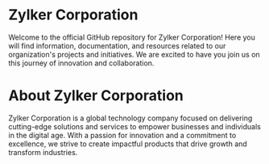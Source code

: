 # Zylker Corporation

Welcome to the official GitHub repository for Zylker Corporation! Here you will find information, documentation, and resources related to our organization's projects and initiatives. We are excited to have you join us on this journey of innovation and collaboration.

# About Zylker Corporation

Zylker Corporation is a global technology company focused on delivering cutting-edge solutions and services to empower businesses and individuals in the digital age. With a passion for innovation and a commitment to excellence, we strive to create impactful products that drive growth and transform industries.
